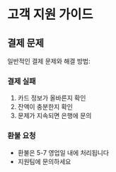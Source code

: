 # 고객 지원 가이드

## 결제 문제
일반적인 결제 문제와 해결 방법:

### 결제 실패
1. 카드 정보가 올바른지 확인
2. 잔액이 충분한지 확인
3. 문제가 지속되면 은행에 문의

### 환불 요청
- 환불은 5-7 영업일 내에 처리됩니다
- 지원팀에 문의하세요